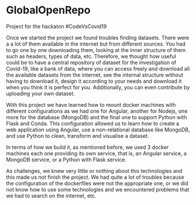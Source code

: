 # GlobalOpenRepo
Project for the hackaton #CodeVsCovid19

Once we started the project we found troubles finding datasets. There were a a lot of them available in the internet but from different sources. You had to go one by one downloading them, looking at the inner structure of them such as headers, types of data, etc. Therefore, we thought how useful could be to have a central repository of dataset for the investigation of Covid-19, like a bank of data, where you can access freely and download all the available datasets from the internet, see the internal structure without having to download it, design it according to your needs and download it when you think it is perfect for you. Additionally, you can even contribute by uploading your own dataset.

With this project we have learned how to mount docker machines with different configurations as we had one for Angular, another for Nodejs, one more for the database (MongoDB) and the final one to support Python with Flask and Conda. This configuration allowed us to learn how to create a web application using Angular, use a non-relational database like MongoDB, and use Python to clean, transform and visualise a dataset.

In terms of how we build it, as mentioned before, we used 3 docker machines each one providing its own service, that is, an Angular service, a MongoDB service, or a Python with Flask service.

As challenges, we knew very little or nothing about this technologies and this made us not finish the project. We had quite a lot of troubles because the configuration of the dockerfiles were not the appropriate one, or we did not know how to use some technologies and we encountered problems that we had to search on the internet, etc.
